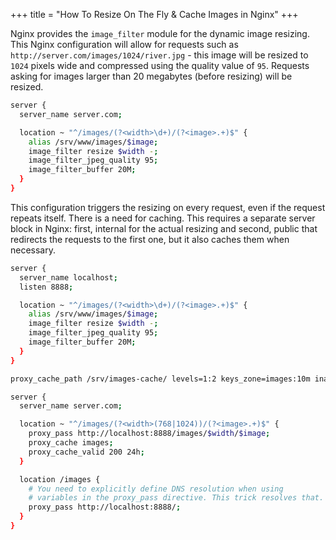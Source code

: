 +++
title = "How To Resize On The Fly & Cache Images in Nginx"
+++

Nginx provides the `image_filter` module for the dynamic image resizing. This Nginx configuration will allow for requests such as
`http://server.com/images/1024/river.jpg` - this image will be resized to `1024` pixels wide and compressed using the quality value
of `95`. Requests asking for images larger than 20 megabytes (before resizing) will be resized.

```bash
server {
  server_name server.com;

  location ~ "^/images/(?<width>\d+)/(?<image>.+)$" {
    alias /srv/www/images/$image;
    image_filter resize $width -;
    image_filter_jpeg_quality 95;
    image_filter_buffer 20M;
  }
}
```

This configuration triggers the resizing on every request, even if the request repeats itself. There is a need for caching. This requires a separate server block in Nginx: first, internal for the actual resizing and second, public that redirects the requests to the first one, but it also caches them when necessary.

```bash
server {
  server_name localhost;
  listen 8888;

  location ~ "^/images/(?<width>\d+)/(?<image>.+)$" {
    alias /srv/www/images/$image;
    image_filter resize $width -;
    image_filter_jpeg_quality 95;
    image_filter_buffer 20M;
  }
}

proxy_cache_path /srv/images-cache/ levels=1:2 keys_zone=images:10m inactive=24h max_size=100m;

server {
  server_name server.com;

  location ~ "^/images/(?<width>(768|1024))/(?<image>.+)$" {
    proxy_pass http://localhost:8888/images/$width/$image;
    proxy_cache images;
    proxy_cache_valid 200 24h;
  }

  location /images {
    # You need to explicitly define DNS resolution when using
    # variables in the proxy_pass directive. This trick resolves that.
    proxy_pass http://localhost:8888/;
  }
}
```

